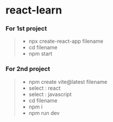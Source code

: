 # react-learn

### For 1st project

> - npx create-react-app filename
> - cd filename
> - npm start

### For 2nd project

> - npm create vite@latest filename
> - select : react
> - select : javascript
> - cd filename
> - npm i
> - npm run dev
